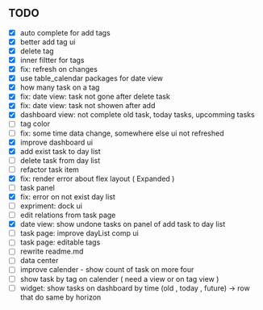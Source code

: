 


## TODO
- [x] auto complete for add tags
- [x] better add tag ui
- [x] delete tag
- [x] inner filtter for tags
- [x] fix: refresh on changes
- [x] use table_calendar packages for date view
- [x] how many task on a tag
- [x] fix: date view: task not gone after delete task
- [x] fix: date view: task not showen after add
- [x] dashboard view: not complete old task, today tasks, upcomming tasks
- [ ] tag color
- [ ] fix: some time data change, somewhere else ui not refreshed
- [x] improve dashboard ui
- [x] add exist task to day list
- [ ] delete task from day list
- [ ] refactor task item
- [x] fix: render error about flex layout ( Expanded )
- [ ] task panel
- [x] fix: error on not exist day list
- [ ] expriment: dock ui
- [ ] edit relations from task page
- [x] date view: show undone tasks on panel of add task to day list
- [ ] task page: improve dayList comp ui
- [ ] task page: editable tags
- [ ] rewrite readme.md
- [ ] data center
- [ ] improve calender - show count of task on more four
- [ ] show task by tag on calender ( need a view or on tag view )
- [ ] widget: show tasks on dashboard by time (old , today , future) -> row that do same by horizon